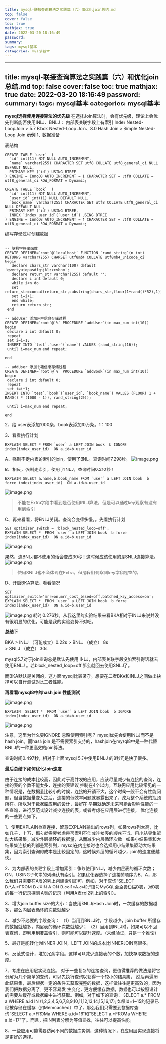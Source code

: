 ```yaml
---
title: mysql-联接查询算法之实践篇（六）和优化join总结.md
top: false
cover: false
toc: true
mathjax: true
date: 2022-03-20 18:16:49
password:
summary:
tags: mysql基本
categories: mysql基本
---
```

---
title: mysql-联接查询算法之实践篇（六）和优化join总结.md
top: false
cover: false
toc: true
mathjax: true
date: 2022-03-20 18:16:49
password:
summary:
tags: mysql基本
categories: mysql基本
---
**mysql选择使用连接算法的优先级**
在选择Join算法时，会有优先级，理论上会优先判断能否使用INLJ、BNLJ：
内部表关联字段上有索引 Index Nested-LoopJoin > 5.7 Block Nested-Loop Join、8.0  Hash Join > Simple Nested-Loop Join
**示例**
1、数据准备

表结构
~~~
CREATE TABLE `user`  (
  `id` int(11) NOT NULL AUTO_INCREMENT,
  `name` varchar(255) CHARACTER SET utf8 COLLATE utf8_general_ci NULL DEFAULT NULL,
  PRIMARY KEY (`id`) USING BTREE
) ENGINE = InnoDB AUTO_INCREMENT = 1 CHARACTER SET = utf8 COLLATE = utf8_general_ci ROW_FORMAT = Dynamic;
~~~

~~~
CREATE TABLE `book`  (
  `id` int(11) NOT NULL AUTO_INCREMENT,
  `user_id` int(11) NULL DEFAULT NULL,
  `book_name` varchar(255) CHARACTER SET utf8 COLLATE utf8_general_ci NULL DEFAULT NULL,
  PRIMARY KEY (`id`) USING BTREE,
  INDEX `index_user_id`(`user_id`) USING BTREE
) ENGINE = InnoDB AUTO_INCREMENT = 4 CHARACTER SET = utf8 COLLATE = utf8_general_ci ROW_FORMAT = Dynamic;
~~~

编写存储过程创建数据

~~~

-- 随机字符串函数
CREATE DEFINER=`root`@`localhost` FUNCTION `rand_string`(n int) RETURNS varchar(255) CHARSET utf8mb4 COLLATE utf8mb4_unicode_ci
begin
   declare chars_str varchar(100) default 'qwertyuiopasdfghjklzxcvbnm';
   declare return_str varchar(255) default '';
   declare i int default 0;
   while i<n do
   set return_str=concat(return_str,substring(chars_str,floor(1+rand()*52),1));
   set i=i+1;
   end while;
   return return_str;
 end

-- addUser 添加用户信息存储过程
CREATE DEFINER=`root`@`%` PROCEDURE `addUser`(in max_num int(10))
begin
 declare i int default 0;
 repeat
 set i=i+1;
 INSERT INTO `test`.`user`(`name`) VALUES (rand_string(16));
 until i=max_num end repeat;

end

-- addUser 添加书籍信息存储过程
CREATE DEFINER=`root`@`%` PROCEDURE `addBook`(in max_num int(10))
begin
 declare i int default 0;
 repeat
 set i=i+1;
INSERT INTO `test`.`book`(`user_id`, `book_name`) VALUES (FLOOR( 1 + RAND() * (1000 - 1)), rand_string(20));

 until i=max_num end repeat;

end
~~~

2、给 user表添加1000条，book表添加10万条。1：100


3、看看执行计划

~~~
EXPLAIN SELECT * FROM `user` a LEFT JOIN book  b IGNORE index(index_user_id)  ON a.id=b.user_id
~~~
A、强制不走内表的索引的join，使用了BNL。查询时间7.298秒。
![image.png](https://upload-images.jianshu.io/upload_images/13965490-d403318fd4b7d708.png?imageMogr2/auto-orient/strip%7CimageView2/2/w/1240)

B、相反，强制走索引。使用了INLJ，查询时间0.210秒！
~~~
EXPLAIN SELECT a.name,b.book_name FROM `user` a LEFT JOIN book  b force index(index_user_id)  ON a.id=b.user_id
~~~
![image.png](https://upload-images.jianshu.io/upload_images/13965490-e5cb3c89a64b07fb.png?imageMogr2/auto-orient/strip%7CimageView2/2/w/1240)
> 不能在Extra字段中看到是否使用INLJ算法，但是可以通过key观察有没有用到索引

C、再来看看，将BNLJ关闭。查询会变得多慢。。先看执行计划
~~~
SET optimizer_switch = 'block_nested_loop=off'; 
EXPLAIN SELECT *  FROM `user` a LEFT JOIN book  b force index(index_user_id)  ON a.id=b.user_id
~~~
![image.png](https://upload-images.jianshu.io/upload_images/13965490-d6f978fcbf9f4d75.png?imageMogr2/auto-orient/strip%7CimageView2/2/w/1240)


果然，连BNLJ都不使用的话会变成30秒！这时候应该使用的是SNLJ连接算法。
![image.png](https://upload-images.jianshu.io/upload_images/13965490-2b97aa120c022222.png?imageMogr2/auto-orient/strip%7CimageView2/2/w/1240)
>使用SNLJ也不会体现在Extra，但是我们观察到key字段是空的。


D、开启BKA算法，看看情况
~~~
SET optimizer_switch='mrr=on,mrr_cost_based=off,batched_key_access=on';
EXPLAIN SELECT *  FROM `user` a LEFT JOIN book  b force index(index_user_id)  ON a.id=b.user_id
~~~
![image.png](https://upload-images.jianshu.io/upload_images/13965490-a2836d54a7602468.png?imageMogr2/auto-orient/strip%7CimageView2/2/w/1240)
耗时 0.276秒。从我这里的实验结果来看BKA相对于INLJ来说并没有很明显的优化，可能是我的实验姿势不对吧。



**总结下**

BKA  > INLJ  （可能成立）0.22s
        > BNLJ   （成立）    8s       
        > SNLJ      （成立） 30s


mysql5.7对于join查询总是默认先使用 INLJ，内部表关联字段没加索引得话就去使用BNLJ   。若block_nested_loop=off 那么就回去使用SNLJ了。

而BKA默认是关闭的，这方面mysql比较保守。想要在二者BKA和INLJ之间做出抉择可以自行测试对比二者性能。


**再看看mysql8中的hash join 性能测试**

![image.png](https://upload-images.jianshu.io/upload_images/13965490-87c5c35eaa883439.png?imageMogr2/auto-orient/strip%7CimageView2/2/w/1240)


~~~
EXPLAIN  SELECT *  FROM `user` a LEFT JOIN book  b IGNORE index(index_user_id)  ON a.id=b.user_id
~~~
![image.png](https://upload-images.jianshu.io/upload_images/13965490-05474d2dae871a31.png?imageMogr2/auto-orient/strip%7CimageView2/2/w/1240)

注意，这里为什么要IGNORE 忽略使用索引呢？ mysql优先会使用INLJ而不是 hash join。而hash join 是不需要索引支持的，hashjoin在mysql8中是一种代替 BNLJ的一种更高效的join算法。

查询时间0.497秒，相对于上面mysql 5.7中使用BNLJ 的8秒可是快了很多。



**最后总结下如何优化Join速度**

由于连接的成本比较高，因此对于高并发的应用，应该尽量减少有连接的查询，连接的表的个数不能太多，连接的表建议 控制在4个以内。互联网应用比较常见的一种情况是，在数据量比较小的时候，连接的开销不大，这个时候一般不会有性能问 题，但当数据量变大之后，连接的低效率问题就暴露出来了，成为整个系统的瓶颈所在。所以对于数据库应用的设计，最好在 早期就确定未来可能会影响性能的一些查询，进行反范式设计减少连接的表，或者考虑在应用层进行连接。 优化连接的一些要点如下。 

1、使用EXPLAIN检查连接，留意EXPLAIN输出的rows列，如果rows列太高，比如几千，上万，那么就需要考虑是否索引不佳或连接表的顺序不当。用小结果集驱动大结果集，减少外层循环的数据量，从而减少内层循环次数：如果小结果集和大结果集连接的列都是索引列，mysql在内连接时也会选择用小结果集驱动大结果集，因为索引查询的成本是比较固定的，这时候外层的循环越少，join的速度便越快。

2、为内部表的关联字段上增加索引：争取使用INLJ，减少内层表的循环次数；ON、USING子句中的列确认有索引。如果优化器选择了连接的顺序为B、A，那么我们只需要在A表的列上创建索引即可。例如，对于查询“SELECT B.*,A.*FROM B JOIN A ON B.col1=A.col2;”语句MySQL会全表扫描B表，对B表的每一行记录探测 A表的记录（利用A表col2列上的索引）。

3、增大join buffer size的大小：当使用BNLJ/Hash Join时，一次缓存的数据越多，那么内层表循环的次数就越少

4、减少不必要的字段查询：
（1）当用到BNLJ时，字段越少，join buffer 所缓存的数据就越多，内层表的循环次数就越少；
（2）当用到INLJ时，如果可以不回表查询，即利用到覆盖索引，则可能可以提升速度。（未经验证，只是一个推论）


5、最好是能转化为INNER JOIN，LEFT JOIN的成本比INNERJOIN高很多。

6、反范式设计，增加冗余字段。这样可以减少连接表的个数，加快存取数据的速度。

7、考虑在应用层实现连接。 对于一些复杂的连接查询，更值得推荐的做法是将它分解为几个简单的查询，可以先执行查询以获得一个较小的结果集， 然后再遍历此结果集，最后根据一定的条件去获取完整的数据，这样做往往是更高效的，因为我们把数据分离了，更不容易发 生变化，更方便缓存数据，数据也可以按照设计的需要从缓存或数据库中进行获取。例如，对于如下的查询： SELECT a.* FROM a WHERE a.id IN (1,2,3,4,5,6,7,8,9,10,11,12,13,14,15,16,17); 如果id=1~15的记录已经被存储在缓存（如Memcached）中了，那么我们只需要到数据库查询“SELECT a.*FROMa WHERE a.id=16”和“SELECT a.*FROMa WHERE a.id=17”了。而且，把IN列表分解为等值查找，往往可以提高性能。

8、一些应用可能需要访问不同的数据库实例，这种情况下，在应用层实现连接将是更好的选择。
